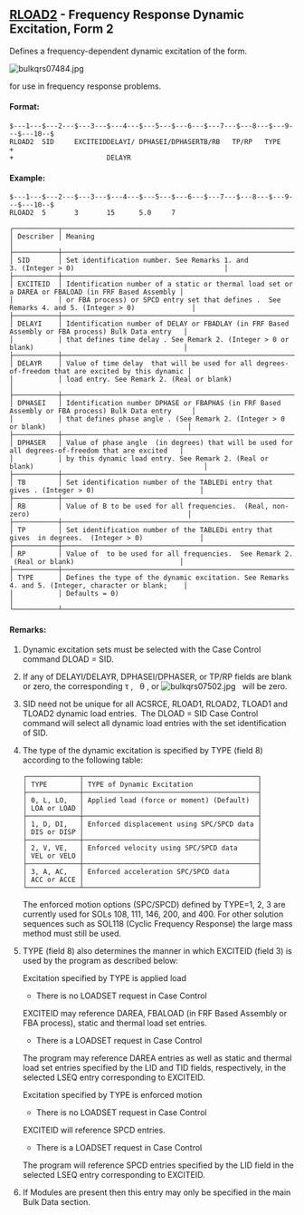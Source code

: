 ## [RLOAD2](https://nexus.hexagon.com/documentationcenter/bundle/MSC_Nastran_2022.4/page/Nastran_Combined_Book/qrg/bulkqrs/TOC.RLOAD2.xhtml) - Frequency Response Dynamic Excitation, Form 2

Defines a frequency-dependent dynamic excitation of the form.

![bulkqrs07484.jpg](https://help-be.hexagonmi.com/bundle/MSC_Nastran_2022.4/page/Nastran_Combined_Book/qrg/bulkqrs/../../../assets/bulkqrs07484.jpg?_LANG=enus)  

for use in frequency response problems.

#### Format:

```nastran
$---1---$---2---$---3---$---4---$---5---$---6---$---7---$---8---$---9---$---10--$
RLOAD2  SID     EXCITEIDDELAYI/ DPHASEI/DPHASERTB/RB   TP/RP   TYPE     +              
+                       DELAYR                                                  
```

#### Example:

```nastran
$---1---$---2---$---3---$---4---$---5---$---6---$---7---$---8---$---9---$---10--$
RLOAD2  5       3       15      5.0     7                                       
```

```text
┌───────────┬────────────────────────────────────────────────────────────────────────────────────────────────────┐
│ Describer │ Meaning                                                                                            │
├───────────┼────────────────────────────────────────────────────────────────────────────────────────────────────┤
│ SID       │ Set identification number. See Remarks 1. and 3. (Integer > 0)                                     │
├───────────┼────────────────────────────────────────────────────────────────────────────────────────────────────┤
│ EXCITEID  │ Identification number of a static or thermal load set or a DAREA or FBALOAD (in FRF Based Assembly │
│           │ or FBA process) or SPCD entry set that defines .  See Remarks 4. and 5. (Integer > 0)              │
├───────────┼────────────────────────────────────────────────────────────────────────────────────────────────────┤
│ DELAYI    │ Identification number of DELAY or FBADLAY (in FRF Based Assembly or FBA process) Bulk Data entry   │
│           │ that defines time delay . See Remark 2. (Integer > 0 or blank)                                     │
├───────────┼────────────────────────────────────────────────────────────────────────────────────────────────────┤
│ DELAYR    │ Value of time delay  that will be used for all degrees-of-freedom that are excited by this dynamic │
│           │ load entry. See Remark 2. (Real or blank)                                                          │
├───────────┼────────────────────────────────────────────────────────────────────────────────────────────────────┤
│ DPHASEI   │ Identification number DPHASE or FBAPHAS (in FRF Based Assembly or FBA process) Bulk Data entry     │
│           │ that defines phase angle . (See Remark 2. (Integer > 0 or blank)                                   │
├───────────┼────────────────────────────────────────────────────────────────────────────────────────────────────┤
│ DPHASER   │ Value of phase angle  (in degrees) that will be used for all degrees-of-freedom that are excited   │
│           │ by this dynamic load entry. See Remark 2. (Real or blank)                                          │
├───────────┼────────────────────────────────────────────────────────────────────────────────────────────────────┤
│ TB        │ Set identification number of the TABLEDi entry that gives . (Integer > 0)                          │
├───────────┼────────────────────────────────────────────────────────────────────────────────────────────────────┤
│ RB        │ Value of B to be used for all frequencies.  (Real, non-zero)                                       │
├───────────┼────────────────────────────────────────────────────────────────────────────────────────────────────┤
│ TP        │ Set identification number of the TABLEDi entry that gives  in degrees.  (Integer > 0)              │
├───────────┼────────────────────────────────────────────────────────────────────────────────────────────────────┤
│ RP        │ Value of  to be used for all frequencies.  See Remark 2.  (Real or blank)                          │
├───────────┼────────────────────────────────────────────────────────────────────────────────────────────────────┤
│ TYPE      │ Defines the type of the dynamic excitation. See Remarks 4. and 5. (Integer, character or blank;    │
│           │ Defaults = 0)                                                                                      │
└───────────┴────────────────────────────────────────────────────────────────────────────────────────────────────┘
```

#### Remarks:

1. Dynamic excitation sets must be selected with the Case Control command DLOAD = SID.
2. If any of DELAYI/DELAYR, DPHASEI/DPHASER, or TP/RP fields are blank or zero, the corresponding  τ ,   θ , or  ![bulkqrs07502.jpg](https://help-be.hexagonmi.com/bundle/MSC_Nastran_2022.4/page/Nastran_Combined_Book/qrg/bulkqrs/../../../assets/bulkqrs07502.jpg?_LANG=enus)   will be zero.
3. SID need not be unique for all ACSRCE, RLOAD1, RLOAD2, TLOAD1 and TLOAD2 dynamic load entries.  The DLOAD = SID Case Control command will select all dynamic load entries with the set identification of SID.
4. The type of the dynamic excitation is specified by TYPE (field 8) according to the following table:

     ```text
     ┌─────────────┬───────────────────────────────────────────┐
     │ TYPE        │ TYPE of Dynamic Excitation                │
     ├─────────────┼───────────────────────────────────────────┤
     │ 0, L, LO,   │ Applied load (force or moment) (Default)  │
     │ LOA or LOAD │                                           │
     ├─────────────┼───────────────────────────────────────────┤
     │ 1, D, DI,   │ Enforced displacement using SPC/SPCD data │
     │ DIS or DISP │                                           │
     ├─────────────┼───────────────────────────────────────────┤
     │ 2, V, VE,   │ Enforced velocity using SPC/SPCD data     │
     │ VEL or VELO │                                           │
     ├─────────────┼───────────────────────────────────────────┤
     │ 3, A, AC,   │ Enforced acceleration SPC/SPCD data       │
     │ ACC or ACCE │                                           │
     └─────────────┴───────────────────────────────────────────┘
     ```

     The enforced motion options (SPC/SPCD) defined by TYPE=1, 2, 3 are currently used for SOLs 108, 111, 146, 200, and 400. For other solution sequences such as SOL118 (Cyclic Frequency Response) the large mass method must still be used.

5. TYPE (field 8) also determines the manner in which EXCITEID (field 3) is used by the program as described below:

     Excitation specified by TYPE is applied load

     - There is no LOADSET request in Case Control

     EXCITEID may reference DAREA, FBALOAD (in FRF Based Assembly or FBA process), static and thermal load set entries.

     - There is a LOADSET request in Case Control

     The program may reference DAREA entries as well as static and thermal load set entries specified by the LID and TID fields, respectively, in the selected LSEQ entry corresponding to EXCITEID.

     Excitation specified by TYPE is enforced motion

     - There is no LOADSET request in Case Control

     EXCITEID will reference SPCD entries.

     - There is a LOADSET request in Case Control

     The program will reference SPCD entries specified by the LID field in the selected LSEQ entry corresponding to EXCITEID.

6. If Modules are present then this entry may only be specified in the main Bulk Data section.
